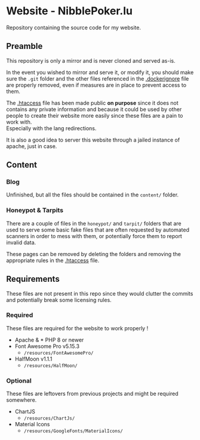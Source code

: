 # Website - NibblePoker.lu
Repository containing the source code for my website.

## Preamble
This repository is only a mirror and is never cloned and served as-is.

In the event you wished to mirror and serve it, or modify it, you should make sure
the `.git` folder and the other files referenced in the [.dockerignore](.dockerignore)
file are properly removed, even if measures are in place to prevent access to them.

The [.htaccess](.htaccess) file has been made public **on purpose** since it does not contains any
private information and because it could be used by other people to create their website more easily
since these files are a pain to work with.<br>
Especially with the lang redirections.

It is also a good idea to server this website through a jailed instance of apache, just in case.

## Content
### Blog
Unfinished, but all the files should be contained in the `content/` folder.

### Honeypot & Tarpits
There are a couple of files in the `honeypot/` and `tarpit/` folders that are used
to serve some basic fake files that are often requested by automated scanners in order
to mess with them, or potentially force them to report invalid data.

These pages can be removed by deleting the folders and removing the appropriate rules in
the [.htaccess](.htaccess) file.

## Requirements
These files are not present in this repo since they 
would clutter the commits and potentially break some licensing rules.

### Required
These files are required for the website to work properly !<br>

* Apache & * PHP 8 or newer
* Font Awesome Pro v5.15.3
    * `/resources/FontAwesomePro/`
* HalfMoon v1.1.1
    * `/resources/HalfMoon/`

### Optional
These files are leftovers from previous projects and might be required somewhere.
* ChartJS
    * `/resources/ChartJs/`
* Material Icons
    * `/resources/GoogleFonts/MaterialIcons/`
